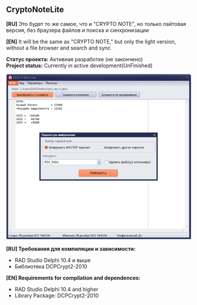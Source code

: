 ﻿## CryptoNoteLite
**[RU]**
 Это будет то же самое, что и "CRYPTO NOTE", но только лайтовая версия, без браузера файлов и поиска и синхронизации

**[EN]** It will be the same as "CRYPTO NOTE," but only the light version, without a file browser and search and sync

**Статус проекта:** Активная разработке (не закончено)    
**Project status:** Currently in active development(UnFinished)

![Screenshot](https://github.com/superbot-coder/CryptoNoteLite/blob/main/ScreenShot_01.PNG "")

**[RU] Требования для компиляции и зависимости:**
- RAD Studio Delphi 10.4 и выше
- Библиотека DCPCrypt2-2010

**[EN] Requirements for compilation and dependences:**
- RAD Studio Delphi 10.4 and higher
- Library Packаge: DCPCrypt2-2010